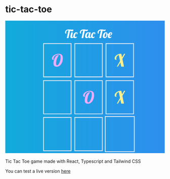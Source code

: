 # tic-tac-toe
![Screenshot with the game](Screenshots/gameplay.png)

Tic Tac Toe game made with React, Typescript and Tailwind CSS

You can test a live version [here](https://xo-catalinpreda.netlify.app/)
